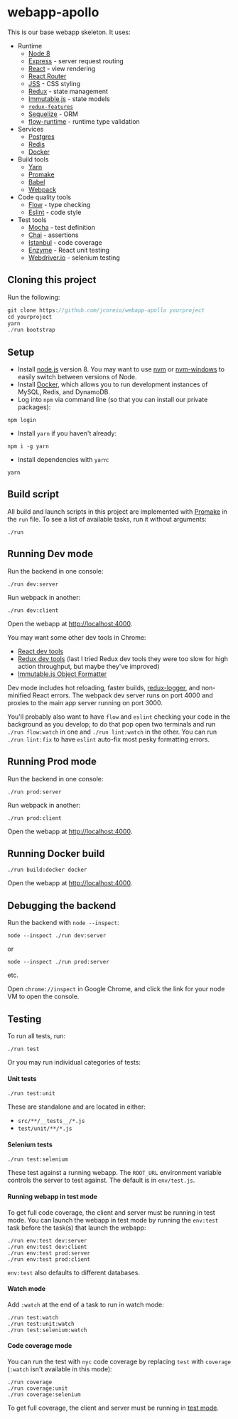 # webapp-apollo

This is our base webapp skeleton.  It uses:

* Runtime
    * [Node 8](https://nodejs.org/)
    * [Express](https://expressjs.com/) - server request routing
    * [React](https://reactjs.org/) - view rendering
    * [React Router](https://reacttraining.com/react-router/)
    * [JSS](http://cssinjs.org/) - CSS styling
    * [Redux](https://redux.js.org/) - state management
    * [Immutable.js](https://facebook.github.io/immutable-js/) - state models
    * [`redux-features`](https://github.com/jcoreio/redux-features)
    * [Sequelize](http://docs.sequelizejs.com/) - ORM
    * [flow-runtime](https://codemix.github.io/flow-runtime/) - runtime type validation
* Services
    * [Postgres](https://www.postgresql.org/)
    * [Redis](https://redis.io/)
    * [Docker](https://www.docker.com/)
* Build tools
    * [Yarn](https://yarnpkg.com/)
    * [Promake](https://github.com/jcoreio/promake)
    * [Babel](https://babeljs.io/)
    * [Webpack](https://webpack.js.org/)
* Code quality tools
    * [Flow](https://flow.org/) - type checking
    * [Eslint](https://eslint.org/) - code style
* Test tools
    * [Mocha](https://mochajs.org/) - test definition
    * [Chai](http://chaijs.com/) - assertions
    * [Istanbul](https://istanbul.js.org/) - code coverage
    * [Enzyme](http://airbnb.io/enzyme/) - React unit testing
    * [Webdriver.io](http://webdriver.io/) - selenium testing

## Cloning this project

Run the following:
```js
git clone https://github.com/jcoreio/webapp-apollo yourproject
cd yourproject
yarn
./run bootstrap
```

## Setup

* Install [node.js](https://nodejs.org/en/) version 8.  You may want to use [nvm](https://github.com/creationix/nvm) or
[nvm-windows](https://github.com/coreybutler/nvm-windows) to easily switch between versions of Node.
* Install [Docker](https://www.docker.com/), which allows you to run development instances of MySQL, Redis, and DynamoDB.
* Log into `npm` via command line (so that you can install our private packages):
```
npm login
```
* Install `yarn` if you haven't already:
```
npm i -g yarn
```
* Install dependencies with `yarn`:
```
yarn
```

## Build script

All build and launch scripts in this project are implemented with
[Promake](https://github.com/jcoreio/promake) in the `run` file.  To see
a list of available tasks, run it without arguments:
```
./run
```

## Running Dev mode

Run the backend in one console:
```
./run dev:server
```

Run webpack in another:
```
./run dev:client
```

Open the webapp at [http://localhost:4000](http://localhost:4000).

You may want some other dev tools in Chrome:
* [React dev tools](https://chrome.google.com/webstore/detail/react-developer-tools/fmkadmapgofadopljbjfkapdkoienihi?hl=en)
* [Redux dev tools](https://github.com/zalmoxisus/redux-devtools-extension) (last I tried Redux dev tools they were too slow for high action throughput, but maybe they've improved)
* [Immutable.js Object Formatter](https://chrome.google.com/webstore/detail/immutablejs-object-format/hgldghadipiblonfkkicmgcbbijnpeog)

Dev mode includes hot reloading, faster builds, [redux-logger](https://github.com/evgenyrodionov/redux-logger), and non-minified React errors.
The webpack dev server runs on port 4000 and proxies to the main app server running on port 3000.

You'll probably also want to have `flow` and `eslint` checking your code in the background as you develop; to do that
pop open two terminals and run `./run flow:watch` in one and `./run lint:watch` in the other.
You can run `./run lint:fix` to have `eslint` auto-fix most pesky formatting errors.

## Running Prod mode

Run the backend in one console:
```
./run prod:server
```

Run webpack in another:
```
./run prod:client
```

Open the webapp at [http://localhost:4000](http://localhost:4000).

## Running Docker build

```
./run build:docker docker
```

Open the webapp at [http://localhost:4000](http://localhost:4000).

## Debugging the backend

Run the backend with `node --inspect`:
```
node --inspect ./run dev:server
```
or
```
node --inspect ./run prod:server
```
etc.

Open `chrome://inspect` in Google Chrome, and click the link for your node VM to open the console.

## Testing

To run all tests, run:
```
./run test
```

Or you may run individual categories of tests:

#### Unit tests
```
./run test:unit
```

These are standalone and are located in either:
* `src/**/__tests__/*.js`
* `test/unit/**/*.js`

#### Selenium tests
```
./run test:selenium
```

These test against a running webapp.  The `ROOT_URL` environment
variable controls the server to test against.  The default is in
`env/test.js`.

#### Running webapp in test mode
To get full code coverage, the client and server must be running in test
mode.   You can launch the webapp in test mode by running the `env:test`
task before the task(s) that launch the webapp:
```
./run env:test dev:server
./run env:test dev:client
./run env:test prod:server
./run env:test prod:client
```

`env:test` also defaults to different databases.

#### Watch mode
Add `:watch` at the end of a task to run in watch mode:
```
./run test:watch
./run test:unit:watch
./run test:selenium:watch
```

#### Code coverage mode
You can run the test with `nyc` code coverage by replacing `test` with
`coverage` (`:watch` isn't available in this mode):
```
./run coverage
./run coverage:unit
./run coverage:selenium
```

To get full coverage, the client and server must be running in [test
mode](#running-webapp-in-test-mode).

